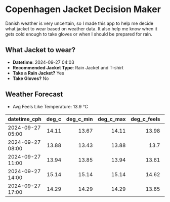 
# Copenhagen Jacket Decision Maker

Danish weather is very uncertain, so I made this app to help me decide what jacket to wear based on weather data. 
It also help me know when it gets cold enough to take gloves or when I should be prepared for rain.

## What Jacket to wear?

- **Datetime**: 2024-09-27 04:03
- **Recommended Jacket Type**: Rain Jacket and T-shirt
- **Take a Rain Jacket?** Yes
- **Take Gloves?** No

## Weather Forecast
- Avg Feels Like Temperature: 13.9 °C

| datetime_cph     |   deg_c |   deg_c_min |   deg_c_max |   deg_c_feels | weather   | wind   | rain   |
|:-----------------|--------:|------------:|------------:|--------------:|:----------|:-------|:-------|
| 2024-09-27 05:00 |   14.11 |       13.67 |       14.11 |         13.98 | Rain      | High   | Low    |
| 2024-09-27 08:00 |   13.88 |       13.43 |       13.88 |         13.7  | Rain      | High   | Low    |
| 2024-09-27 11:00 |   13.94 |       13.85 |       13.94 |         13.61 | Rain      | High   | Medium |
| 2024-09-27 14:00 |   15.14 |       15.14 |       15.14 |         14.62 | Rain      | High   | Low    |
| 2024-09-27 17:00 |   14.29 |       14.29 |       14.29 |         13.65 | Rain      | High   | Low    |
        